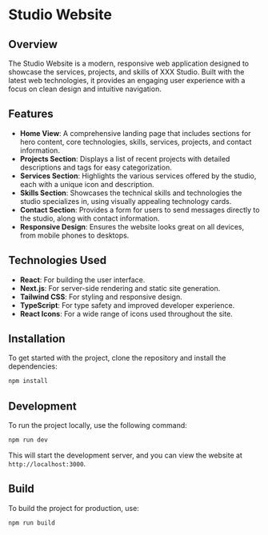 # Studio Website

## Overview

The Studio Website is a modern, responsive web application designed to showcase the services, projects, and skills of XXX Studio. Built with the latest web technologies, it provides an engaging user experience with a focus on clean design and intuitive navigation.

## Features

- **Home View**: A comprehensive landing page that includes sections for hero content, core technologies, skills, services, projects, and contact information.
- **Projects Section**: Displays a list of recent projects with detailed descriptions and tags for easy categorization.
- **Services Section**: Highlights the various services offered by the studio, each with a unique icon and description.
- **Skills Section**: Showcases the technical skills and technologies the studio specializes in, using visually appealing technology cards.
- **Contact Section**: Provides a form for users to send messages directly to the studio, along with contact information.
- **Responsive Design**: Ensures the website looks great on all devices, from mobile phones to desktops.

## Technologies Used

- **React**: For building the user interface.
- **Next.js**: For server-side rendering and static site generation.
- **Tailwind CSS**: For styling and responsive design.
- **TypeScript**: For type safety and improved developer experience.
- **React Icons**: For a wide range of icons used throughout the site.

## Installation

To get started with the project, clone the repository and install the dependencies:

```bash
npm install
```


## Development

To run the project locally, use the following command:

```bash
npm run dev
```


This will start the development server, and you can view the website at `http://localhost:3000`.

## Build

To build the project for production, use:

```bash
npm run build
```